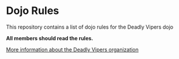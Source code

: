 Dojo Rules
==========

This repository contains a list of dojo rules for the Deadly Vipers dojo

**All members should read the rules.**

[More information about the Deadly Vipers organization](https://github.com/deadlyvipers)

